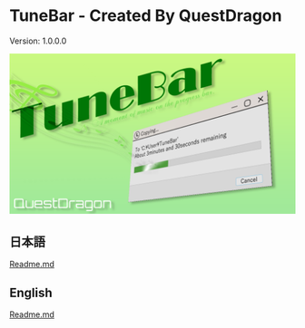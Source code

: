 # TuneBar - Created By QuestDragon
Version: 1.0.0.0

![TuneBar](./Tunebar.png)

## 日本語

[Readme.md](./Readme_jp.md)

## English

[Readme.md](./Readme_en.md)
